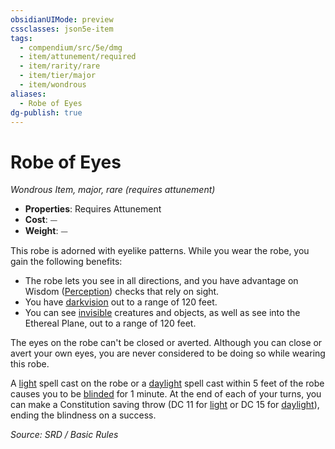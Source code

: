 ```yaml
---
obsidianUIMode: preview
cssclasses: json5e-item
tags:
  - compendium/src/5e/dmg
  - item/attunement/required
  - item/rarity/rare
  - item/tier/major
  - item/wondrous
aliases:
  - Robe of Eyes
dg-publish: true
---
```

# Robe of Eyes
*Wondrous Item, major, rare (requires attunement)*  

- **Properties**: Requires Attunement
- **Cost**: ⏤
- **Weight**: ⏤

This robe is adorned with eyelike patterns. While you wear the robe, you gain the following benefits:

- The robe lets you see in all directions, and you have advantage on Wisdom ([Perception](rules/skills.md#Perception)) checks that rely on sight.  
- You have [darkvision](rules/senses.md#darkvision) out to a range of 120 feet.  
- You can see [invisible](rules/conditions.md#invisible) creatures and objects, as well as see into the Ethereal Plane, out to a range of 120 feet.  

The eyes on the robe can't be closed or averted. Although you can close or avert your own eyes, you are never considered to be doing so while wearing this robe.

A [light](compendium/spells/light.md) spell cast on the robe or a [daylight](compendium/spells/daylight.md) spell cast within 5 feet of the robe causes you to be [blinded](rules/conditions.md#blinded) for 1 minute. At the end of each of your turns, you can make a Constitution saving throw (DC 11 for [light](compendium/spells/light.md) or DC 15 for [daylight](compendium/spells/daylight.md)), ending the blindness on a success.

*Source: SRD / Basic Rules*